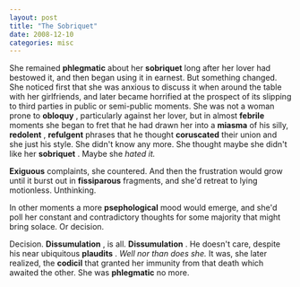```yaml
---
layout: post
title: "The Sobriquet"
date: 2008-12-10
categories: misc
---
```


She remained **phlegmatic** about her **sobriquet** long after her lover had
bestowed it, and then began using it in earnest. But something changed. She
noticed first that she was anxious to discuss it when around the table with her
girlfriends, and later became horrified at the prospect of its slipping to third
parties in public or semi-public moments. She was not a woman prone to 
**obloquy** , particularly against her lover, but in almost **febrile** 
moments she began to fret that he had drawn her into a **miasma** of his
silly, **redolent** , **refulgent** phrases that he thought **coruscated** 
their union and she just his style. She didn't know any more. She thought
maybe she didn't like her **sobriquet** . Maybe she _hated it._ 

**Exiguous** complaints, she countered. And then the frustration would grow
until it burst out in **fissiparous** fragments, and she'd retreat to lying
motionless. Unthinking. 

In other moments a more **psephological** mood would emerge, and she'd poll
her constant and contradictory thoughts for some majority that might bring
solace. Or decision. 

Decision. **Dissumulation** , is all. **Dissumulation** . He doesn't care,
despite his near ubiquitous **plaudits** . _Well nor than does she._ It
was, she later realized, the **codicil** that granted her immunity from that
death which awaited the other. She was **phlegmatic** no
more.